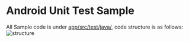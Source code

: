 # Android Unit Test Sample
All Sample code is under [app/src/test/java/](https://github.com/leeowenowen/AndroidUnitTest/tree/master/app/src/test/java), code structure is as follows:
![structure](https://raw.githubusercontent.com/wiki/leeowenowen/AndroidUnitTest/unittest.png)
